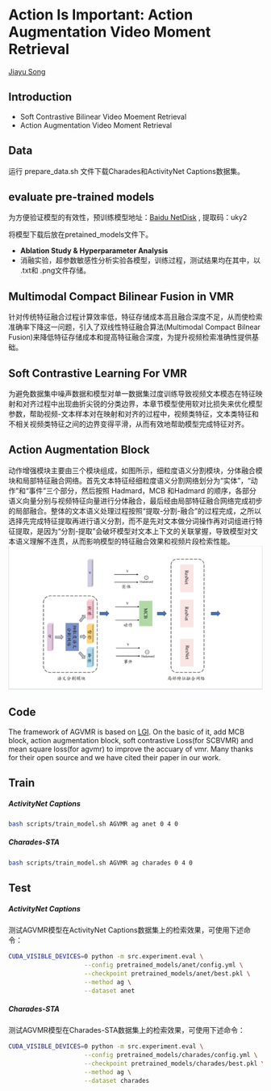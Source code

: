 Action Is Important: Action Augmentation Video Moment Retrieval
=====
[Jiayu Song](https://cn.linkedin.com/in/jiayusong1999)

## Introduction
- Soft Contrastive Bilinear Video Moement Retrieval
- Action Augmentation Video Moment Retrieval


## Data
运行 prepare_data.sh 文件下载Charades和ActivityNet Captions数据集。

## evaluate pre-trained models
为方便验证模型的有效性，预训练模型地址：[Baidu NetDisk](https://pan.baidu.com/s/1ydqOZ6qer6MdR14x6BwdDw) , 提取码：uky2 

将模型下载后放在pretained_models文件下。

- **Ablation Study & Hyperparameter Analysis** 
- 消融实验，超参数敏感性分析实验各模型，训练过程，测试结果均在其中，以 .txt和 .png文件存储。


## Multimodal Compact Bilinear Fusion in VMR
针对传统特征融合过程计算效率低，特征存储成本高且融合深度不足，从而使检索准确率下降这一问题，引入了双线性特征融合算法(Multimodal Compact Bilnear Fusion)来降低特征存储成本和提高特征融合深度，为提升视频检索准确性提供基础。

## Soft Contrastive Learning For VMR
为避免数据集中噪声数据和模型对单一数据集过度训练导致视频文本模态在特征映射和对齐过程中出现曲折尖锐的分类边界，本章节模型使用软对比损失来优化模型参数，帮助视频-文本样本对在映射和对齐的过程中，视频类特征，文本类特征和不相关视频类特征之间的边界变得平滑，从而有效地帮助模型完成特征对齐。

## Action Augmentation Block
动作增强模块主要由三个模块组成，如图所示，细粒度语义分割模块，分体融合模块和局部特征融合网络。首先文本特征经细粒度语义分割网络划分为“实体”，“动作”和“事件”三个部分，然后按照 Hadmard，MCB 和Hadmard 的顺序，各部分语义向量分别与视频特征向量进行分体融合，最后经由局部特征融合网络完成初步的局部融合。整体的文本语义处理过程按照“提取-分割-融合”的过程完成，之所以选择先完成特征提取再进行语义分割，而不是先对文本做分词操作再对词组进行特征提取，是因为“分割-提取”会破坏模型对文本上下文的关联掌握，导致模型对文本语义理解不连贯，从而影响模型的特征融合效果和视频片段检索性能。
![AGVMR](ag_block.png)


## Code
The framework of AGVMR is based on [LGI](https://github.com/JonghwanMun/LGI4temporalgrounding). On the basic of it, add MCB block, action augmentation block, soft contrastive Loss(for SCBVMR) and mean square loss(for agvmr) to improve the accuary of vmr. Many thanks for their open source and we have cited their paper in our work. 

## Train

##### ActivityNet Captions
```bash
bash scripts/train_model.sh AGVMR ag anet 0 4 0
```
##### Charades-STA
```bash
bash scripts/train_model.sh AGVMR ag charades 0 4 0
```

## Test

##### ActivityNet Captions
测试AGVMR模型在ActivityNet Captions数据集上的检索效果，可使用下述命令：
```bash
CUDA_VISIBLE_DEVICES=0 python -m src.experiment.eval \
                     --config pretrained_models/anet/config.yml \
                     --checkpoint pretrained_models/anet/best.pkl \
                     --method ag \
                     --dataset anet
```

##### Charades-STA
测试AGVMR模型在Charades-STA数据集上的检索效果，可使用下述命令：
```bash
CUDA_VISIBLE_DEVICES=0 python -m src.experiment.eval \
                     --config pretrained_models/charades/config.yml \
                     --checkpoint pretrained_models/charades/best.pkl \
                     --method ag \
                     --dataset charades
```

